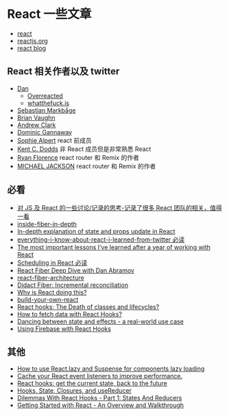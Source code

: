 # React 一些文章

- [react](https://github.com/facebook/react)
- [reactjs.org](https://reactjs.org/)
- [react blog](https://reactjs.org/blog/2020/12/21/data-fetching-with-react-server-components.html)

## React 相关作者以及 twitter

- [Dan](https://twitter.com/dan_abramov)
  - [Overreacted](https://overreacted.io/)
  - [whatthefuck.is](https://whatthefuck.is/)
- [Sebastian Markbåge](https://twitter.com/sebmarkbage)
- [Brian Vaughn](https://twitter.com/brian_d_vaughn)
- [Andrew Clark](https://twitter.com/acdlite)
- [Dominic Gannaway](https://twitter.com/trueadm)
- [Sophie Alpert](https://twitter.com/sophiebits) react 前成员
- [Kent C. Dodds](https://twitter.com/kentcdodds) 非 React 成员但是非常熟悉 React
- [Ryan Florence](https://twitter.com/ryanflorence) react router 和 Remix 的作者
- [MICHAEL JACKSON](https://twitter.com/mjackson) react router 和 Remix 的作者

## 必看

- [对 JS 及 React 的一些讨论/记录的思考-记录了很多 React 团队的相关，值得一看](https://zhuanlan.zhihu.com/p/374450428)
- [inside-fiber-in-depth](https://medium.com/react-in-depth/inside-fiber-in-depth-overview-of-the-new-reconciliation-algorithm-in-react-e1c04700ef6e)
- [In-depth explanation of state and props update in React](https://medium.com/react-in-depth/in-depth-explanation-of-state-and-props-update-in-react-51ab94563311)
- [everything-i-know-about-react-i-learned-from-twitter 必读](https://speakerdeck.com/jenncreighton/everything-i-know-about-react-i-learned-from-twitter)
- [The most important lessons I’ve learned after a year of working with React](https://medium.freecodecamp.org/mindset-lessons-from-a-year-with-react-1de862421981)
- [Scheduling in React 必读](https://philippspiess.com/scheduling-in-react/)
- [React Fiber Deep Dive with Dan Abramov](https://www.youtube.com/watch?v=aS41Y_eyNrU&app=desktop)
- [react-fiber-architecture](https://github.com/acdlite/react-fiber-architecture)
- [Didact Fiber: Incremental reconciliation](https://engineering.hexacta.com/didact-fiber-incremental-reconciliation-b2fe028dcaec)
- [Why is React doing this?](https://gist.github.com/sebmarkbage/a5ef436427437a98408672108df01919)
- [build-your-own-react](https://pomb.us/build-your-own-react/)
- [React hooks: The Death of classes and lifecycles?](https://blog.usejournal.com/react-hooks-death-of-classes-and-lifecycles-c8db5956558c)
- [How to fetch data with React Hooks?](https://www.robinwieruch.de/react-hooks-fetch-data/)
- [Dancing between state and effects - a real-world use case](https://github.com/facebook/react/issues/15240)
- [Using Firebase with React Hooks](https://benmcmahen.com/using-firebase-with-react-hooks/)

## 其他

- [How to use React.lazy and Suspense for components lazy loading](https://medium.freecodecamp.org/how-to-use-react-lazy-and-suspense-for-components-lazy-loading-8d420ecac58)
- [Cache your React event listeners to improve performance.](https://hackernoon.com/cache-your-react-event-listeners-to-improve-performance-37bda57ac965)
- [React hooks: get the current state, back to the future](https://dev.to/scastiel/react-hooks-get-the-current-state-back-to-the-future-3op2)
- [Hooks, State, Closures, and useReducer](https://adamrackis.dev/state-and-use-reducer/)
- [Dilemmas With React Hooks - Part 1: States And Reducers](https://yearn2learn.netlify.com/dilemmas-with-react-hooks-1)
- [Getting Started with React - An Overview and Walkthrough](https://www.taniarascia.com/getting-started-with-react/)
